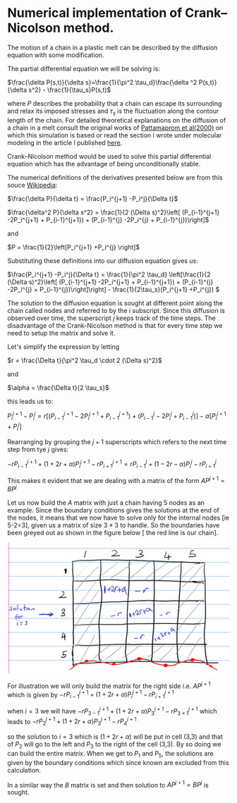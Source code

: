 # Numerical implementation of Crank–Nicolson method.

The motion of a chain in a plastic melt can be described by the diffusion equation with some modification. 

The partial differential equation we will be solving is:



$\frac{\delta P(s,t)}{\delta s}=\frac{1}{\pi^2 \tau_d}\frac{\delta ^2 P(s,t)}{\delta s^2} - \frac{1}{\tau_s}P(s,t)$


where $P$ describes the probability that a chain can escape its surrounding and relax its imposed stresses and $\tau_s$ is the fluctuation along the contour length of the chain. For detailed theoretical explanations on the diffusion of a chain in a melt consult the original works of [Pattamaprom et al(2000)](https://link.springer.com/article/10.1007/s003970000104) on which this simulation is based or read the section i wrote under molecular modeling in the article I published [here](https://pubs.acs.org/doi/abs/10.1021/acs.macromol.2c01102).


Crank–Nicolson method would be used to solve this partial differential equation which has the advantage of being unconditionally stable. 

The numerical definitions of the derivatives presented below are from this souce [ Wikipedia](https://en.wikipedia.org/wiki/Crank%E2%80%93Nicolson_method):

$\frac{\delta P}{\delta t} = \frac{P_i^{j+1} -P_i^j}{\Delta t}$

$\frac{\delta^2 P}{\delta s^2} = \frac{1}{2 (\Delta s)^2}\left[ (P_{i-1}^{j+1} -2P_i^{j+1} + P_{i-1}^{j+1}) + (P_{i-1}^{j} -2P_i^{j} + P_{i-1}^{j})\right]$

and 

$P = \frac{1}{2}\left[P_i^{j+1} +P_i^{j} \right]$

Substituting these definitions into our diffusion equation gives us:

$\frac{P_i^{j+1} -P_i^j}{\Delta t} = \frac{1}{\pi^2 \tau_d} \left[\frac{1}{2 (\Delta s)^2}\left[ (P_{i-1}^{j+1} -2P_i^{j+1} + P_{i-1}^{j+1}) + (P_{i-1}^{j} -2P_i^{j} + P_{i-1}^{j})\right]\right] - \frac{1}{2\tau_s}(P_i^{j+1} +P_i^{j})   $

The solution to the diffusion equation is sought at different point along the chain called nodes and referred to by the $i$ subscript. Since this diffusion is observed over time, the superscript $j$ keeps track of the time steps. The disadvantage of the Crank-Nicolson method is that for every time step we need to setup the matrix and solve it.

Let's simplify the expression by letting 

$r = \frac{\Delta t}{\pi^2 \tau_d \cdot 2 (\Delta s)^2}$

 and 

 $\alpha =  \frac{\Delta t}{2 \tau_s}$

 this leads us to:

 $P_i^{j+1} -P_i^j = r[ (P_{i-1}^{j+1} -2P_i^{j+1} + P_{i-1}^{j+1}) + (P_{i-1}^{j} -2P_i^{j} + P_{i-1}^{j})] - \alpha [P_i^{j+1} +P_i^{j}]$

 Rearranging by grouping the $j+1$ superscripts which refers to the next time step from tye $j$  gives:

 $-rP_{i-1}^{j+1} + (1 +2r + \alpha)P_{i}^{j+1}-rP_{i+1}^{j+1} = rP_{i-1}^{j} + (1 - 2r - \alpha)P_{i}^{j}-rP_{i+1}^{j}$

 This makes it evident that we are dealing with a matrix of the form
 $AP^{j+1} = BP^{j}$

 Let us now  build the $A$ matrix with just a chain having 5 nodes as an example. Since the boundary conditions gives the solutions at the end of the nodes, it means that we now have to solve only for the internal nodes [ie 5-2=3], given us a matrix of size $3 \times 3$ to handle. So the boundaries have been greyed out as shown in the figure below [ the red line is our chain].

![matrix](others/matrix.png) 

For illustration we will only build the matrix for the right side i.e. $AP^{j+1}$ which is given by $-rP_{i-1}^{j+1} + (1 +2r + \alpha)P_{i}^{j+1}-rP_{i+1}^{j+1}$

when $i=3$ we will have $-rP_{3-1}^{j+1} + (1 +2r + \alpha)P_{3}^{j+1}-rP_{3+1}^{j+1}$ which leads to $-rP_{2}^{j+1} + (1 +2r + \alpha)P_{3}^{j+1}-rP_{4}^{j+1}$

so the solution to $i=3$ which is $(1 +2r + \alpha)$ will be put in cell (3,3) and that of $P_{2}$ will go to the left and $P_{3}$ to the right of the cell (3,3). By so doing we can build the entire matrix. When we get to $P_{1}$ and $P_{5}$, the solutions are given by the boundary conditions which since known are excluded from this calculation.

In a similar way the $B$ matrix is set and then solution to  $AP^{j+1} = BP^{j}$ is sought.